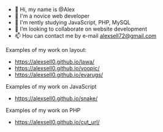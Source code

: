 - 👋 Hi, my name is @Alex
- 👀 I'm a novice web developer
- 🌱 I'm rently studying JavaScript, PHP, MySQL 
- 💞️ I’m looking to collaborate on website development
- 📫 Нou can contact me by e-mail alexsell72@gmail.com

Examples of my work on layout:
- https://alexsell0.github.io/lawa/
- https://alexsell0.github.io/voopic/
- https://alexsell0.github.io/evarugs/

Examples of my work on JavaScript
- https://alexsell0.github.io/snake/

Examples of my work on PHP
- https://alexsell0.github.io/cut_url/
<!---
AlexSell0/AlexSell0 is a ✨ special ✨ repository because its `README.md` (this file) appears on your GitHub profile.
You can click the Preview link to take a look at your changes.
--->
